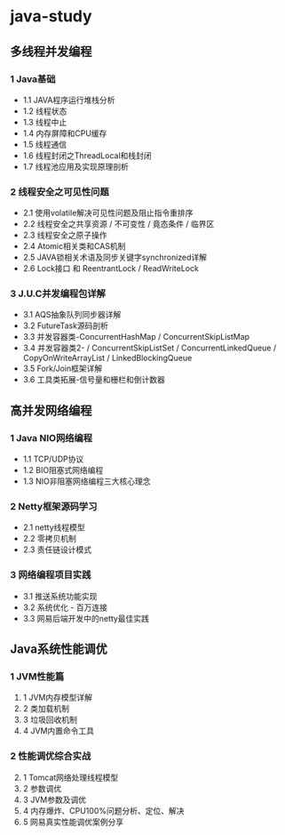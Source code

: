 # java-study
## 多线程并发编程

### 1 Java基础
* 1.1 JAVA程序运行堆栈分析
* 1.2 线程状态
* 1.3 线程中止
* 1.4 内存屏障和CPU缓存
* 1.5 线程通信
* 1.6 线程封闭之ThreadLocal和栈封闭
* 1.7 线程池应用及实现原理剖析

### 2 线程安全之可见性问题

+ 2.1 使用volatile解决可见性问题及阻止指令重排序
+ 2.2 线程安全之共享资源 / 不可变性 / 竟态条件 / 临界区
+ 2.3 线程安全之原子操作
+ 2.4 Atomic相关类和CAS机制
+ 2.5 JAVA锁相关术语及同步关键字synchronized详解
+ 2.6 Lock接口  和 ReentrantLock / ReadWriteLock

### 3 J.U.C并发编程包详解

+ 3.1 AQS抽象队列同步器详解
+ 3.2 FutureTask源码剖析
+ 3.3 并发容器类-ConcurrentHashMap / ConcurrentSkipListMap
+ 3.4 并发容器类2- / ConcurrentSkipListSet / ConcurrentLinkedQueue  / CopyOnWriteArrayList / LinkedBlockingQueue
+ 3.5 Fork/Join框架详解
+ 3.6 工具类拓展-信号量和栅栏和倒计数器

##  高并发网络编程

### 1 Java NIO网络编程

+ 1.1 TCP/UDP协议
+ 1.2 BIO阻塞式网络编程
+ 1.3 NIO非阻塞网络编程三大核心理念

### 2 Netty框架源码学习

+ 2.1 netty线程模型
+ 2.2 零拷贝机制
+ 2.3 责任链设计模式

### 3 网络编程项目实践

+ 3.1 推送系统功能实现
+ 3.2 系统优化 - 百万连接
+ 3.3 网易后端开发中的netty最佳实践

## Java系统性能调优

### 1 JVM性能篇

1. 1 JVM内存模型详解
1. 2 类加载机制
1. 3 垃圾回收机制
1. 4 JVM内置命令工具

### 2 性能调优综合实战

2. 1 Tomcat网络处理线程模型
2. 2 参数调优
2. 3 JVM参数及调优
3. 4 内存爆炸、CPU100%问题分析、定位、解决
3. 5 网易真实性能调优案例分享


